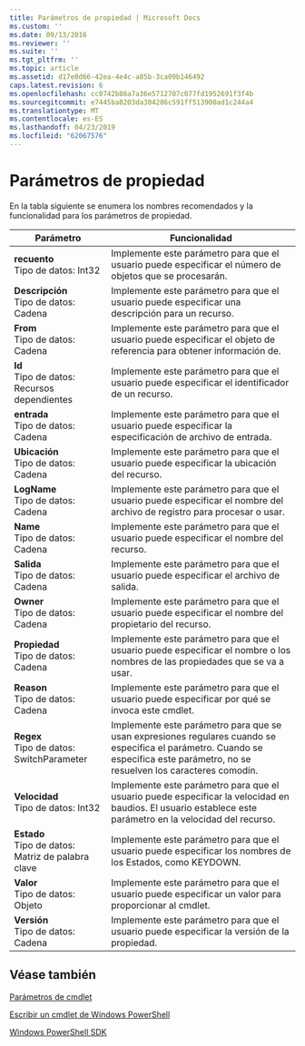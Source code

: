 ```yaml
---
title: Parámetros de propiedad | Microsoft Docs
ms.custom: ''
ms.date: 09/13/2016
ms.reviewer: ''
ms.suite: ''
ms.tgt_pltfrm: ''
ms.topic: article
ms.assetid: d17e0d66-42ea-4e4c-a85b-3ca09b146492
caps.latest.revision: 6
ms.openlocfilehash: cc0742b86a7a36e5712707c077fd1952691f3f4b
ms.sourcegitcommit: e7445ba8203da304286c591ff513900ad1c244a4
ms.translationtype: MT
ms.contentlocale: es-ES
ms.lasthandoff: 04/23/2019
ms.locfileid: "62067576"
---
```

# <a name="property-parameters"></a>Parámetros de propiedad

En la tabla siguiente se enumera los nombres recomendados y la funcionalidad para los parámetros de propiedad.

|Parámetro|Funcionalidad|
|---|---|
|**recuento**<br>Tipo de datos: Int32|Implemente este parámetro para que el usuario puede especificar el número de objetos que se procesarán.|
|**Descripción**<br>Tipo de datos: Cadena|Implemente este parámetro para que el usuario puede especificar una descripción para un recurso.|
|**From**<br>Tipo de datos: Cadena|Implemente este parámetro para que el usuario puede especificar el objeto de referencia para obtener información de.|
|**Id**<br>Tipo de datos: Recursos dependientes|Implemente este parámetro para que el usuario puede especificar el identificador de un recurso.|
|**entrada**<br>Tipo de datos: Cadena|Implemente este parámetro para que el usuario puede especificar la especificación de archivo de entrada.|
|**Ubicación**<br>Tipo de datos: Cadena|Implemente este parámetro para que el usuario puede especificar la ubicación del recurso.|
|**LogName**<br>Tipo de datos: Cadena|Implemente este parámetro para que el usuario puede especificar el nombre del archivo de registro para procesar o usar.|
|**Name**<br>Tipo de datos: Cadena|Implemente este parámetro para que el usuario puede especificar el nombre del recurso.|
|**Salida**<br>Tipo de datos: Cadena|Implemente este parámetro para que el usuario puede especificar el archivo de salida.|
|**Owner**<br>Tipo de datos: Cadena|Implemente este parámetro para que el usuario puede especificar el nombre del propietario del recurso.|
|**Propiedad**<br>Tipo de datos: Cadena|Implemente este parámetro para que el usuario puede especificar el nombre o los nombres de las propiedades que se va a usar.|
|**Reason**<br>Tipo de datos: Cadena|Implemente este parámetro para que el usuario puede especificar por qué se invoca este cmdlet.|
|**Regex**<br>Tipo de datos: SwitchParameter|Implemente este parámetro para que se usan expresiones regulares cuando se especifica el parámetro. Cuando se especifica este parámetro, no se resuelven los caracteres comodín.|
|**Velocidad**<br>Tipo de datos: Int32|Implemente este parámetro para que el usuario puede especificar la velocidad en baudios. El usuario establece este parámetro en la velocidad del recurso.|
|**Estado**<br>Tipo de datos: Matriz de palabra clave|Implemente este parámetro para que el usuario puede especificar los nombres de los Estados, como KEYDOWN.|
|**Valor**<br>Tipo de datos: Objeto|Implemente este parámetro para que el usuario puede especificar un valor para proporcionar al cmdlet.|
|**Versión**<br>Tipo de datos: Cadena|Implemente este parámetro para que el usuario puede especificar la versión de la propiedad.|

## <a name="see-also"></a>Véase también

[Parámetros de cmdlet](./cmdlet-parameters.md)

[Escribir un cmdlet de Windows PowerShell](./writing-a-windows-powershell-cmdlet.md)

[Windows PowerShell SDK](../windows-powershell-reference.md)
